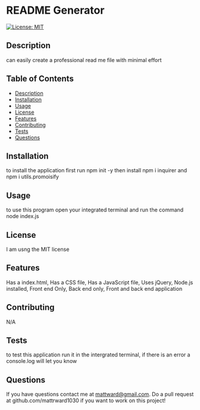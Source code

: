 # README Generator


[![License: MIT](https://img.shields.io/badge/License-MIT-yellow.svg)](https://opensource.org/licenses/MIT)

## Description

  can easily create a professional read me file with minimal effort

## Table of Contents

- [Description](#description)
- [Installation](#installation)
- [Usage](#usage)
- [License](#license)
- [Features](#features)
- [Contributing](#contributing)
- [Tests](#tests)
- [Questions](#questions)

## Installation

  to install the application first run npm init -y then install npm i inquirer and npm i utils.promoisify

## Usage

  to use this program open your integrated terminal and run the command node index.js

## License

  I am usng the MIT license

## Features
 Has a index.html, Has a CSS file, Has a JavaScript file, Uses jQuery, Node.js installed, Front end Only, Back end only, Front and back end application
 
## Contributing

N/A

## Tests
   
  to test this application run it in the intergrated terminal, if there is an error a console.log will let you know

## Questions

 If you have questions contact me at mattward@gmail.com.
 Do a pull request at github.com/mattrward1030  if you want to work on this project!
  
